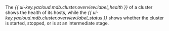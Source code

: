 The _{{ ui-key.yacloud.mdb.cluster.overview.label_health }}_ of a cluster shows the health of its hosts, while the _{{ ui-key.yacloud.mdb.cluster.overview.label_status }}_ shows whether the cluster is started, stopped, or is at an intermediate stage.